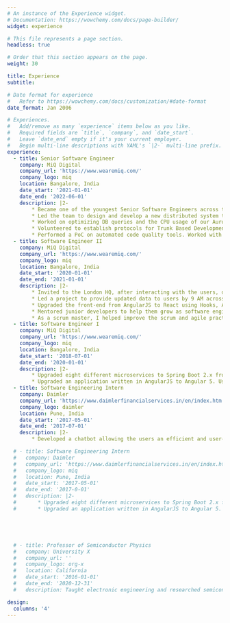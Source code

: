 ```yaml
---
# An instance of the Experience widget.
# Documentation: https://wowchemy.com/docs/page-builder/
widget: experience

# This file represents a page section.
headless: true

# Order that this section appears on the page.
weight: 30

title: Experience
subtitle:

# Date format for experience
#   Refer to https://wowchemy.com/docs/customization/#date-format
date_format: Jan 2006

# Experiences.
#   Add/remove as many `experience` items below as you like.
#   Required fields are `title`, `company`, and `date_start`.
#   Leave `date_end` empty if it's your current employer.
#   Begin multi-line descriptions with YAML's `|2-` multi-line prefix.
experience:
  - title: Senior Software Engineer
    company: MiQ Digital
    company_url: 'https://www.wearemiq.com/'
    company_logo: miq
    location: Bangalore, India
    date_start: '2021-01-01'
    date_end: '2022-06-01'
    description: |2-
        * Became one of the youngest Senior Software Engineers across the organization.
        * Led the team to design and develop a new distributed system to aggregate complex data using libraries and technologies like Kafka, RDS, Spring Boot, REST, and Kubernetes, making it future-proof, scalable, and highly available, thereby reducing the time taken from 60 mins   to 45 sec and eliminate revenue leakage.
        * Worked on optimizing DB queries and the CPU usage of our Aurora instance. This allowed us to use a smaller instance, saving the company USD 1,711 monthly.
        * Volunteered to establish protocols for Trunk Based Development across products to make them “Release When Ready”. Automated the CI/CD pipelines and introduced Component and Integration Tests; this allowed features to be tested and deployed to production as soon as a PR was merged, leading to a 25% increase in dev efficiency.
        * Performed a PoC on automated code quality tools. Worked with teams across MiQ to onboard them onto Sonarcloud to help improve the overall code quality in the organization and provide reports to management.
  - title: Software Engineer II
    company: MiQ Digital
    company_url: 'https://www.wearemiq.com/'
    company_logo: miq
    location: Bangalore, India
    date_start: '2020-01-01'
    date_end: '2021-01-01'
    description: |2-
        * Invited to the London HQ, after interacting with the users, developed a microservice for better monitoring and alerting of our pipelines, reducing the alerting delay from 30 mins to 1 min. 
        * Led a project to provide updated data to users by 9 AM across all timezones, improving from 1 PM previously.
        * Upgraded the front-end from AngularJS to React using Hooks, Axios, Jest, Semantic Versioning, and Lerna. This reduced our support issues by 40%. 
        * Mentored junior developers to help them grow as software engineers. Took multiple learning sessions for the tech team on various topics like React fundamentals, design principles, CI/CD, SonarCloud, and code coverage.
        * As a scrum master, I helped improve the scrum and agile practices of the team and the organization. As a result, my team averaged 93% predictability, one of the highest in the organization.
  - title: Software Engineer I
    company: MiQ Digital
    company_url: 'https://www.wearemiq.com/'
    company_logo: miq
    location: Bangalore, India
    date_start: '2018-07-01'
    date_end: '2020-01-01'
    description: |2-
        * Upgraded eight different microservices to Spring Boot 2.x from 1.x, reducing the overall tech debt by 70%.
        * Upgraded an application written in AngularJS to Angular 5. Used all the latest tools like Jenkins, Docker, Helm, and Kubernetes to implement an auto-scaling infrastructure, improving page load times by 60%.  
  - title: Software Engineering Intern
    company: Daimler
    company_url: 'https://www.daimlerfinancialservices.in/en/index.htm'
    company_logo: daimler
    location: Pune, India
    date_start: '2017-05-01'
    date_end: '2017-07-01'
    description: |2-
        * Developed a chatbot allowing the users an efficient and user-friendly access to information. It understood the users’ requests and guided them to the relevant information without having to browse through the website. It also provided information about what the users requested to help organize the information on the website.

  # - title: Software Engineering Intern
  #   company: Daimler
  #   company_url: 'https://www.daimlerfinancialservices.in/en/index.html'
  #   company_logo: miq
  #   location: Pune, India
  #   date_start: '2017-05-01'
  #   date_end: '2017-0-01'
  #   description: |2-
  #       * Upgraded eight different microservices to Spring Boot 2.x from 1.x, reducing the overall tech debt by 70%.
  #       * Upgraded an application written in AngularJS to Angular 5. Used all the latest tools like Jenkins, Docker, Helm, and Kubernetes to implement an auto-scaling infrastructure, improving page load times by 60%.  





  # - title: Professor of Semiconductor Physics
  #   company: University X
  #   company_url: ''
  #   company_logo: org-x
  #   location: California
  #   date_start: '2016-01-01'
  #   date_end: '2020-12-31'
  #   description: Taught electronic engineering and researched semiconductor physics.

design:
  columns: '4'
---
```

